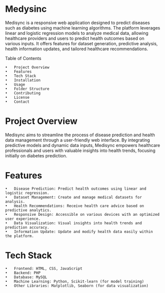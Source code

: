 # Medysinc

Medisync is a responsive web application designed to predict diseases such as diabetes using machine learning algorithms. The platform leverages linear and logistic regression models to analyze medical data, allowing healthcare providers and users to predict health outcomes based on various inputs. It offers features for dataset generation, predictive analysis, health information updates, and tailored healthcare recommendations.

Table of Contents

	•	Project Overview
	•	Features
	•	Tech Stack
	•	Installation
	•	Usage
	•	Folder Structure
	•	Contributing
	•	License
	•	Contact
 
# Project Overview

Medisync aims to streamline the process of disease prediction and health data management through a user-friendly web interface. By integrating predictive models and dynamic data inputs, Medisync empowers healthcare professionals and users with valuable insights into health trends, focusing initially on diabetes prediction.

# Features

	•	Disease Prediction: Predict health outcomes using linear and logistic regression.
	•	Dataset Management: Create and manage medical datasets for analysis.
	•	Health Recommendations: Receive health care advice based on predictive analytics.
	•	Responsive Design: Accessible on various devices with an optimized user experience.
	•	Data Visualization: Visual insights into health trends and prediction accuracy.
	•	Information Update: Update and modify health data easily within the platform.

# Tech Stack

	•	Frontend: HTML, CSS, JavaScript
	•	Backend: PHP
	•	Database: MySQL
	•	Machine Learning: Python, Scikit-learn (for model training)
	•	Other Libraries: Matplotlib, Seaborn (for data visualization)

